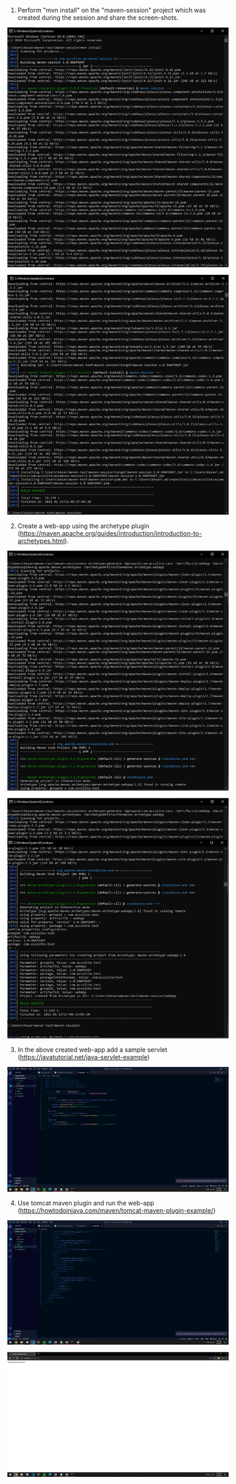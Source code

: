 1. Perform "mvn install" on the "maven-session" project which was created during the session and share the screen-shots.

![1](files/1.png)

![2](files/2.png)

2. Create a web-app using the archetype plugin (https://maven.apache.org/guides/introduction/introduction-to-archetypes.html).

![3](files/3.png)

![4](files/4.png)

3. In the above created web-app add a sample servlet (https://javatutorial.net/java-servlet-example)

![6](files/6.png)

4. Use tomcat maven plugin and run the web-app (https://howtodoinjava.com/maven/tomcat-maven-plugin-example/)

![7](files/7.png)

![5](files/5.png)